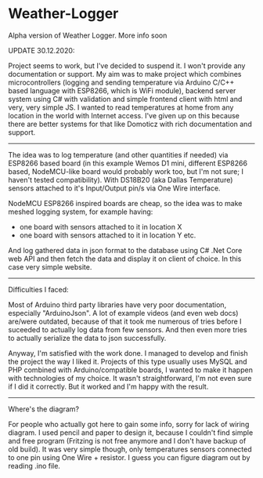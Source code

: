 # Weather-Logger
Alpha version of Weather Logger. More info soon

UPDATE 30.12.2020:

Project seems to work, but I've decided to suspend it. I won't provide any documentation or support. My aim was to make project which combines microcontrollers (logging and sending temperature via Arduino C/C++ based language with ESP8266, which is WiFi module), backend server system using C# with validation and simple frontend client with html and very, very simple JS. I wanted to read temperatures at home from any location in the world with Internet access. I've given up on this because there are better systems for that like Domoticz with rich documentation and support.

---------------------------------------------------------------------

The idea was to log temperature (and other quantities if needed) via ESP8266 based board (in this example Wemos D1 mini, different ESP8266 based, NodeMCU-like board would probably work too, but I'm not sure; I haven't tested compatibility). With DS18B20 (aka Dallas Temperature) sensors attached to it's Input/Output pin/s via One Wire interface. 

NodeMCU ESP8266 inspired boards are cheap, so the idea was to make meshed logging system, for example having:

- one board with sensors attached to it in location X
- one board with sensors attached to it in location Y
etc.

And log gathered data in json format to the database using C# .Net Core web API and then fetch the data and display it on client of choice. In this case very simple website.

---------------------------------------------------------------------

Difficulties I faced:

Most of Arduino third party libraries have very poor documentation, especially "ArduinoJson". A lot of example videos (and even web docs) are/were outdated, because of that it took me numerous of tries before I suceeded to actually log data from few sensors. And then even more tries to actually serialize the data to json successfully.

Anyway, I'm satisfied with the work done. I managed to develop and finish the project the way I liked it. 
Projects of this type usually uses MySQL and PHP combined with Arduino/compatible boards, I wanted to make it happen with technologies of my choice. It wasn't straightforward, I'm not even sure if I did it correctly. But it worked and I'm happy with the result.

---------------------------------------------------------------------

Where's the diagram?

For people who actually got here to gain some info, sorry for lack of wiring diagram. I used pencil and paper to design it, because I couldn't find simple and free program (Fritzing is not free anymore and I don't have backup of old build). It was very simple though, only temperatures sensors connected to one pin using One Wire + resistor. I guess you can figure diagram out by reading .ino file.
